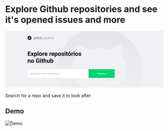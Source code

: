 # Explore Github repositories and see it's opened issues and more

![Dashboard](./src/assets/print1.png)

Search for a repo and save it to look after

## Demo

![Demo](./src/assets/demo.gif)
